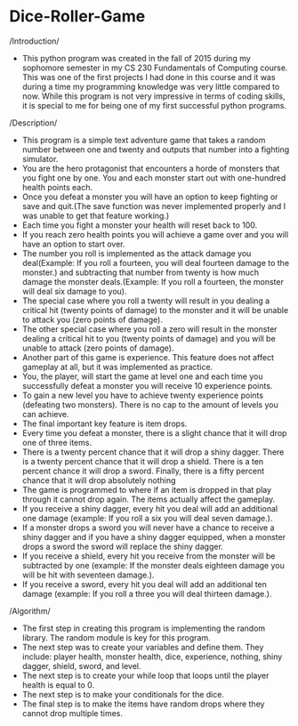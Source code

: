 # Dice-Roller-Game
/Introduction/
- This python program was created in the fall of 2015 during my sophomore semester in my CS 230 Fundamentals of Computing course. This was one of the first projects I had done in this course and it was during a time my programming knowledge was very little compared to now. While this program is not very impressive in terms of coding skills, it is special to me for being one of my first successful python programs.

/Description/ 
- This program is a simple text adventure game that takes a random number between one and twenty and outputs that number into a fighting simulator. 
- You are the hero protagonist that encounters a horde of monsters that you fight one by one. You and each monster start out with one-hundred health points each.
- Once you defeat a monster you will have an option to keep fighting or save and quit.(The save function was never implemented properly and I was unable to get that feature working.)
- Each time you fight a monster your health will reset back to 100. 
- If you reach zero health points you will achieve a game over and you will have an option to start over. 
- The number you roll is implemented as the attack damage you deal(Example: If you roll a fourteen, you will deal fourteen damage to the monster.) and subtracting that number from twenty is how much damage the monster deals.(Example: If you roll a fourteen, the monster will deal six damage to you). 
- The special case where you roll a twenty will result in you dealing a critical hit (twenty points of damage) to the monster and it will be unable to attack you (zero points of damage). 
- The other special case where you roll a zero will result in the monster dealing a critical hit to you (twenty points of damage) and you will be unable to attack (zero points of damage).
- Another part of this game is experience. This feature does not affect gameplay at all, but it was implemented as practice.
- You, the player, will start the game at level one and each time you successfully defeat a monster you will receive 10 experience points. 
- To gain a new level you have to achieve twenty experience points (defeating two monsters). There is no cap to the amount of levels you can achieve. 
- The final important key feature is item drops.
- Every time you defeat a monster, there is a slight chance that it will drop one of three items.
- There is a twenty percent chance that it will drop a shiny dagger. There is a twenty percent chance that it will drop a shield. There is a ten percent chance it will drop a sword. Finally, there is a fifty percent chance that it will drop absolutely nothing
- The game is programmed to where if an item is dropped in that play through it cannot drop again. The items actually affect the gameplay. 
- If you receive a shiny dagger, every hit you deal will add an additional one damage (example: If you roll a six you will deal seven damage.). 
- If a monster drops a sword you will never have a chance to receive a shiny dagger and if you have a shiny dagger equipped, when a monster drops a sword the sword will replace the shiny dagger. 
- If you receive a shield, every hit you receive from the monster will be subtracted by one (example: If the monster deals eighteen damage you will be hit with seventeen damage.).
- If you receive a sword, every hit you deal will add an additional ten damage (example: If you roll a three you will deal thirteen damage.). 

/Algorithm/
- The first step in creating this program is implementing the random library. The random module is key for this program.
- The next step was to create your variables and define them. They include: player health, monster health, dice, experience, nothing, shiny dagger, shield, sword, and level.
- The next step is to create your while loop that loops until the player health is equal to 0.
- The next step is to make your conditionals for the dice.
- The final step is to make the items have random drops where they cannot drop multiple times.

